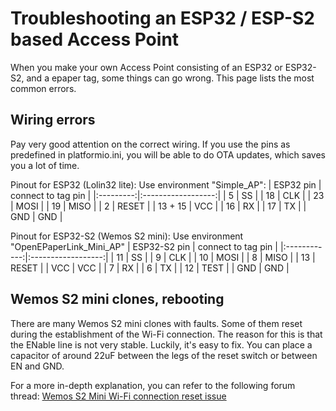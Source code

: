 # Troubleshooting an ESP32 / ESP-S2 based Access Point

When you make your own Access Point consisting of an ESP32 or ESP32-S2, and a epaper tag, some things can go wrong. This page lists the most common errors.

## Wiring errors

Pay very good attention on the correct wiring. If you use the pins as predefined in platformio.ini, you will be able to do OTA updates, which saves you a lot of time.

Pinout for ESP32 (Lolin32 lite): Use environment "Simple_AP":
| ESP32 pin | connect to tag pin |
|:---------:|:------------------:|
|     5     |         SS         |
|    18     |        CLK         |
|    23     |        MOSI        |
|    19     |        MISO        |
|     2     |       RESET        |
|  13 + 15  |        VCC         |
|    16     |         RX         |
|    17     |         TX         |
|    GND    |        GND         |


Pinout for ESP32-S2 (Wemos S2 mini): Use environment "OpenEPaperLink_Mini_AP"
| ESP32-S2 pin | connect to tag pin |
|:------------:|:------------------:|
|      11      |         SS         |
|       9      |        CLK         |
|      10      |        MOSI        |
|      8       |        MISO        |
|      13      |       RESET        |
|     VCC      |        VCC         |
|      7       |         RX         |
|      6       |         TX         |
|      12      |        TEST        |
|     GND      |        GND         |

## Wemos S2 mini clones, rebooting

There are many Wemos S2 mini clones with faults. Some of them reset during the establishment of the Wi-Fi connection. The reason for this is that the ENable line is not very stable. Luckily, it's easy to fix. You can place a capacitor of around 22uF between the legs of the reset switch or between EN and GND.

For a more in-depth explanation, you can refer to the following forum thread: [Wemos S2 Mini Wi-Fi connection reset issue](https://esp32.com/viewtopic.php?f=19&t=28506&start=10)
